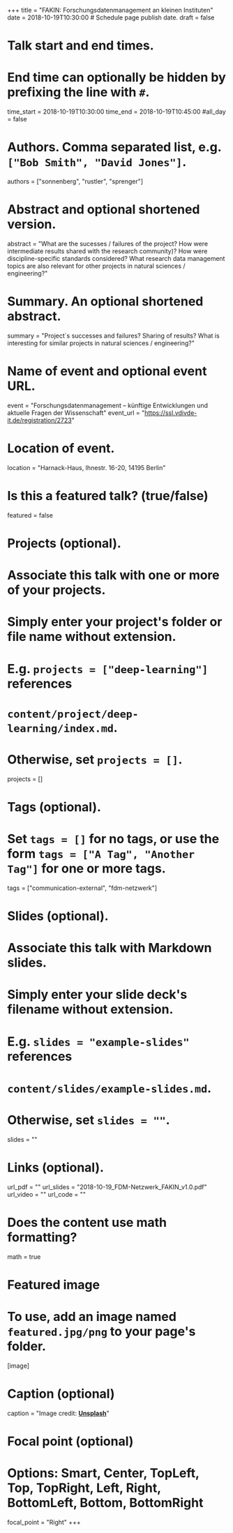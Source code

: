 +++
title = "FAKIN: Forschungsdatenmanagement an kleinen Instituten"
date = 2018-10-19T10:30:00  # Schedule page publish date.
draft = false

# Talk start and end times.
#   End time can optionally be hidden by prefixing the line with `#`.
time_start = 2018-10-19T10:30:00
time_end = 2018-10-19T10:45:00
#all_day = false

# Authors. Comma separated list, e.g. `["Bob Smith", "David Jones"]`.
authors = ["sonnenberg", "rustler", "sprenger"]

# Abstract and optional shortened version.
abstract = "What are the sucesses / failures of the project? How were intermediate results shared with the research community)? How were discipline-specific standards considered? What research data management topics are also relevant for other projects in natural sciences / engineering?"

# Summary. An optional shortened abstract.
summary = "Project`s successes and failures? Sharing of results? What is interesting for similar projects in natural sciences / engineering?"

# Name of event and optional event URL.
event = "Forschungsdatenmanagement – künftige Entwicklungen und aktuelle Fragen der Wissenschaft"
event_url = "https://ssl.vdivde-it.de/registration/2723"

# Location of event.
location = "Harnack-Haus, Ihnestr. 16-20, 14195 Berlin"

# Is this a featured talk? (true/false)
featured = false

# Projects (optional).
#   Associate this talk with one or more of your projects.
#   Simply enter your project's folder or file name without extension.
#   E.g. `projects = ["deep-learning"]` references 
#   `content/project/deep-learning/index.md`.
#   Otherwise, set `projects = []`.
projects = []

# Tags (optional).
#   Set `tags = []` for no tags, or use the form `tags = ["A Tag", "Another Tag"]` for one or more tags.
tags = ["communication-external", "fdm-netzwerk"]

# Slides (optional).
#   Associate this talk with Markdown slides.
#   Simply enter your slide deck's filename without extension.
#   E.g. `slides = "example-slides"` references 
#   `content/slides/example-slides.md`.
#   Otherwise, set `slides = ""`.
slides = ""

# Links (optional).
url_pdf = ""
url_slides = "2018-10-19_FDM-Netzwerk_FAKIN_v1.0.pdf"
url_video = ""
url_code = ""

# Does the content use math formatting?
math = true

# Featured image
# To use, add an image named `featured.jpg/png` to your page's folder. 
[image]
  # Caption (optional)
  caption = "Image credit: [**Unsplash**](https://unsplash.com/photos/bzdhc5b3Bxs)"

  # Focal point (optional)
  # Options: Smart, Center, TopLeft, Top, TopRight, Left, Right, BottomLeft, Bottom, BottomRight
  focal_point = "Right"
+++


